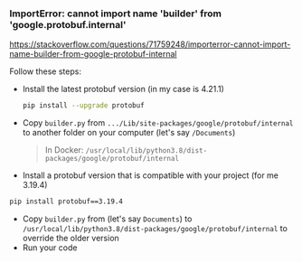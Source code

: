 
### ImportError: cannot import name 'builder' from 'google.protobuf.internal'
https://stackoverflow.com/questions/71759248/importerror-cannot-import-name-builder-from-google-protobuf-internal

Follow these steps:

- Install the latest protobuf version (in my case is 4.21.1)
    ```bash
    pip install --upgrade protobuf
    ```

- Copy `builder.py` from `.../Lib/site-packages/google/protobuf/internal` to another folder on your computer (let's say `/Documents`)
    > In Docker: `/usr/local/lib/python3.8/dist-packages/google/protobuf/internal`
- Install a protobuf version that is compatible with your project (for me 3.19.4)
```bash
pip install protobuf==3.19.4
```
- Copy `builder.py` from (let's say `Documents`) to `/usr/local/lib/python3.8/dist-packages/google/protobuf/internal` to override the older version
- Run your code